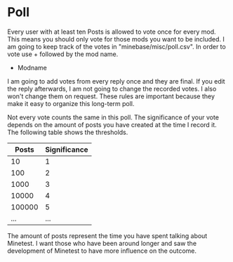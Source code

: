 Poll
====

Every user with at least ten Posts is allowed to vote once for every mod. This 
means you should only vote for those mods you want to be included. I am going 
to keep track of the votes in "minebase/misc/poll.csv". In order to vote use + 
followed by the mod name.
+ Modname

I am going to add votes from every reply once and they are final. If you edit 
the reply afterwards, I am not going to change the recorded votes. I also 
won't change them on request. 
These rules are important because they make it easy to organize this long-term
poll. 

Not every vote counts the same in this poll. The significance of your vote 
depends on the amount of posts you have created at the time I record it. The 
following table shows the thresholds.

Posts	| Significance
--------|--------------
    10	| 1
   100	| 2
  1000	| 3
 10000	| 4
100000	| 5
...	| ...

The amount of posts represent the time you have spent talking about Minetest.
I want those who have been around longer and saw the development of Minetest 
to have more influence on the outcome.

